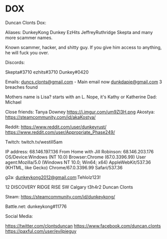 # DOX

Duncan Clonts Dox:

Aliases:
DunkeyKong
Dunkey
EzHits
JeffreyRuthridge
Skepta
and many more scammer names.
 
Known scammer, hacker, and shitty guy. If you give him access to anything, he will fuck you over.
 
 
Discords:
 
Skepta#3710
ezhits#3710
Dunkey#0420
 
Emails:
duncs.clonts@gmail.com - Main email now
dunkdapie@gmail.com
3 breaches found
 
Mothers name is Lisa? starts with an L. Nope, it's Kathy or Katherine
Dad: Michael
 
Close friends:
Tanya Downey  https://i.imgur.com/um9ZI3H.png
Akostya: https://steamcommunity.com/id/akaKostya/
 
Reddit:
https://www.reddit.com/user/dunkeyrust/
https://www.reddit.com/user/Appropriate_Phase249/
 
Twitch: 
twitch.tv/westill5am
 
IP address: 68.146.197.136
From Home with Jill Robinson: 68.146.203.176
OS/Device:Windows (NT 10.0)
Browser:Chrome (67.0.3396.99)
User agent:Mozilla/5.0 (Windows NT 10.0; Win64; x64) AppleWebKit/537.36 (KHTML, like Gecko) Chrome/67.0.3396.99 Safari/537.36
 
g2a: dunkeykong2012@gmail.com:Tehlolz123!
 
12 DISCOVERY RIDGE RISE SW Calgary t3h4r2 Duncan Clonts

Steam:
https://steamcommunity.com/id/dunkeykong/

Battle.net:
dunkeykong#11776

Social Media:
 
https://twitter.com/clontsduncan
https://www.facebook.com/duncan.clonts
https://paxful.com/user/evilpieguy

